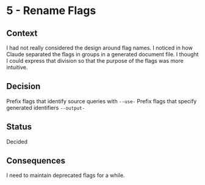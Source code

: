 # 5 - Rename Flags

## Context

I had not really considered the design around flag names.
I noticed in how Claude separated the flags in groups in a generated document file.
I thought I could express that division so that the purpose of the flags was more intuitive.

## Decision

Prefix flags that identify source queries with `--use-`
Prefix flags that specify generated identifiers `--output-`

## Status

Decided

## Consequences

I need to maintain deprecated flags for a while.
